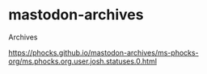 # mastodon-archives
Archives

https://phocks.github.io/mastodon-archives/ms-phocks-org/ms.phocks.org.user.josh.statuses.0.html
